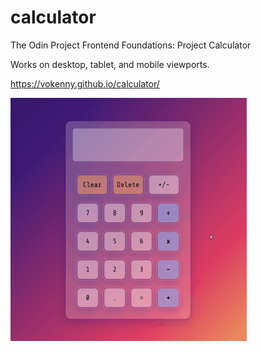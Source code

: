 # calculator

The Odin Project Frontend Foundations: Project Calculator

Works on desktop, tablet, and mobile viewports.

https://vokenny.github.io/calculator/

<img src="./calculator-demo.gif" alt="calculator demo" width="75%" height="auto">
